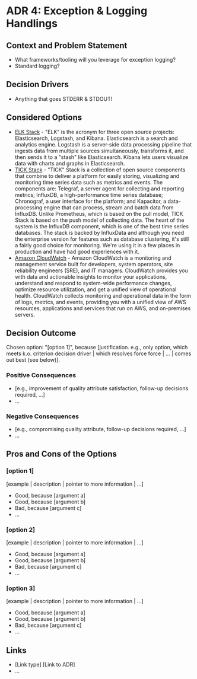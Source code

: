 # ADR 4: Exception & Logging Handlings

## Context and Problem Statement

*   What frameworks/tooling will you leverage for exception logging?
*   Standard logging?

## Decision Drivers <!-- optional -->

*   Anything that goes STDERR & STDOUT!

## Considered Options

*   [ELK Stack](https://www.elastic.co/what-is/elk-stack) - "ELK" is the acronym for three open source projects: Elasticsearch, Logstash, and Kibana. Elasticsearch is a search and analytics engine. Logstash is a server‑side data processing pipeline that ingests data from multiple sources simultaneously, transforms it, and then sends it to a "stash" like Elasticsearch. Kibana lets users visualize data with charts and graphs in Elasticsearch.
*   [TICK Stack](https://www.thoughtworks.com/radar/platforms/tick-stack) - "TICK" Stack is a collection of open source components that combine to deliver a platform for easily storing, visualizing and monitoring time series data such as metrics and events. The components are: Telegraf, a server agent for collecting and reporting metrics; InfluxDB, a high-performance time series database; Chronograf, a user interface for the platform; and Kapacitor, a data-processing engine that can process, stream and batch data from InfluxDB. Unlike Prometheus, which is based on the pull model, TICK Stack is based on the push model of collecting data. The heart of the system is the InfluxDB component, which is one of the best time series databases. The stack is backed by InfluxData and although you need the enterprise version for features such as database clustering, it's still a fairly good choice for monitoring. We're using it in a few places in production and have had good experiences with it.
*   [Amazon CloudWatch](https://aws.amazon.com/cloudwatch/) - Amazon CloudWatch is a monitoring and management service built for developers, system operators, site reliability engineers (SRE), and IT managers. CloudWatch provides you with data and actionable insights to monitor your applications, understand and respond to system-wide performance changes, optimize resource utilization, and get a unified view of operational health. CloudWatch collects monitoring and operational data in the form of logs, metrics, and events, providing you with a unified view of AWS resources, applications and services that run on AWS, and on-premises servers.

## Decision Outcome

Chosen option: "[option 1]", because [justification. e.g., only option, which meets k.o. criterion decision driver | which resolves force force | … | comes out best (see below)].

### Positive Consequences <!-- optional -->

* [e.g., improvement of quality attribute satisfaction, follow-up decisions required, …]
* …

### Negative Consequences <!-- optional -->

* [e.g., compromising quality attribute, follow-up decisions required, …]
* …

## Pros and Cons of the Options <!-- optional -->

### [option 1]

[example | description | pointer to more information | …] <!-- optional -->

* Good, because [argument a]
* Good, because [argument b]
* Bad, because [argument c]
* … <!-- numbers of pros and cons can vary -->

### [option 2]

[example | description | pointer to more information | …] <!-- optional -->

* Good, because [argument a]
* Good, because [argument b]
* Bad, because [argument c]
* … <!-- numbers of pros and cons can vary -->

### [option 3]

[example | description | pointer to more information | …] <!-- optional -->

* Good, because [argument a]
* Good, because [argument b]
* Bad, because [argument c]
* … <!-- numbers of pros and cons can vary -->

## Links <!-- optional -->

* [Link type] [Link to ADR] <!-- example: Refined by [ADR-0005](0005-example.md) -->
* … <!-- numbers of links can vary -->
